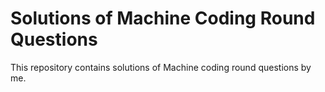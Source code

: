 # Solutions of Machine Coding Round Questions

This repository contains solutions of Machine coding round questions by me.
